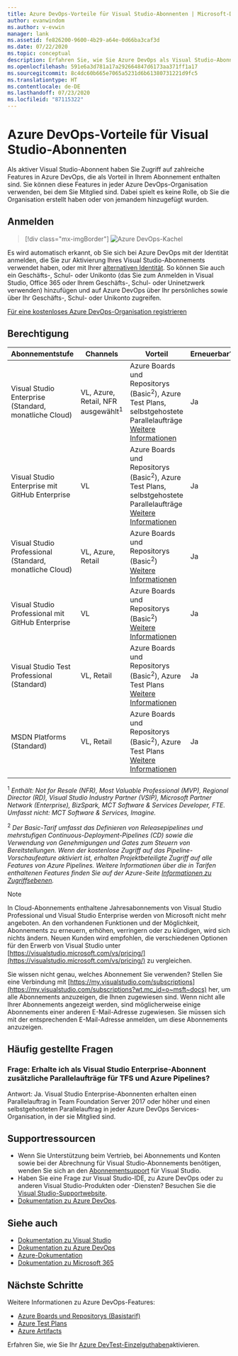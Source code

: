 ```yaml
---
title: Azure DevOps-Vorteile für Visual Studio-Abonnenten | Microsoft-Dokumentation
author: evanwindom
ms.author: v-evwin
manager: lank
ms.assetid: fe826200-9600-4b29-a64e-0d66ba3caf3d
ms.date: 07/22/2020
ms.topic: conceptual
description: Erfahren Sie, wie Sie Azure DevOps als Visual Studio-Abonnent verwenden können.
ms.openlocfilehash: 591e6a3d781a17a292664847d6173aa371ff1a17
ms.sourcegitcommit: 8c4dc60b665e7065a5231d6b61380731221d9fc5
ms.translationtype: HT
ms.contentlocale: de-DE
ms.lasthandoff: 07/23/2020
ms.locfileid: "87115322"
---
```

# <a name="azure-devops-benefits-for-visual-studio-subscribers"></a>Azure DevOps-Vorteile für Visual Studio-Abonnenten
Als aktiver Visual Studio-Abonnent haben Sie Zugriff auf zahlreiche Features in Azure DevOps, die als Vorteil in Ihrem Abonnement enthalten sind. Sie können diese Features in jeder Azure DevOps-Organisation verwenden, bei dem Sie Mitglied sind. Dabei spielt es keine Rolle, ob Sie die Organisation erstellt haben oder von jemandem hinzugefügt wurden.

## <a name="sign-in"></a>Anmelden

   > [!div class="mx-imgBorder"]
   > ![Azure DevOps-Kachel](_img/vs-azure-devops/vs-azure-devops-tile.png)

   
Es wird automatisch erkannt, ob Sie sich bei Azure DevOps mit der Identität anmelden, die Sie zur Aktivierung Ihres Visual Studio-Abonnements verwendet haben, oder mit Ihrer [alternativen Identität](vs-alternate-identity.md).  So können Sie auch ein Geschäfts-, Schul- oder Unikonto (das Sie zum Anmelden in Visual Studio, Office 365 oder Ihrem Geschäfts-, Schul- oder Uninetzwerk verwenden) hinzufügen und auf Azure DevOps über Ihr persönliches sowie über Ihr Geschäfts-, Schul- oder Unikonto zugreifen.

[Für eine kostenloses Azure DevOps-Organisation registrieren](https://visualstudio.microsoft.com/team-services/)

## <a name="eligibility"></a>Berechtigung
| Abonnementstufe                                                 |     Channels                                            | Vorteil                                                          | Erneuerbar?    |
|--------------------------------------------------------------------|---------------------------------------------------------|------------------------------------------------------------------|---------------|
| Visual Studio Enterprise (Standard, monatliche Cloud)   | VL, Azure, Retail, NFR ausgewählt<sup>1</sup>  | Azure Boards und Repositorys (Basic<sup>2</sup>), Azure Test Plans, selbstgehostete Parallelaufträge [Weitere Informationen](https://docs.microsoft.com/azure/devops/organizations/security/access-levels?view=azure-devops)     |  Ja          |
| Visual Studio Enterprise mit GitHub Enterprise   | VL| Azure Boards und Repositorys (Basic<sup>2</sup>), Azure Test Plans, selbstgehostete Parallelaufträge [Weitere Informationen](https://docs.microsoft.com/azure/devops/organizations/security/access-levels?view=azure-devops) |  Ja          |
| Visual Studio Professional (Standard, monatliche Cloud) | VL, Azure, Retail                                        | Azure Boards und Repositorys (Basic<sup>2</sup>) [Weitere Informationen](https://docs.microsoft.com/azure/devops/organizations/security/access-levels?view=azure-devops)                                                            |  Ja          |
| Visual Studio Professional mit GitHub Enterprise | VL| Azure Boards und Repositorys (Basic<sup>2</sup>) [Weitere Informationen](https://docs.microsoft.com/azure/devops/organizations/security/access-levels?view=azure-devops)                                                            |  Ja          |
| Visual Studio Test Professional (Standard)                         | VL, Retail                                              | Azure Boards und Repositorys (Basic<sup>2</sup>), Azure Test Plans [Weitere Informationen](https://docs.microsoft.com/azure/devops/organizations/security/access-levels?view=azure-devops)                                             |  Ja          |
| MSDN Platforms (Standard)                                          | VL, Retail                                              | Azure Boards und Repositorys (Basic<sup>2</sup>), Azure Test Plans [Weitere Informationen](https://docs.microsoft.com/azure/devops/organizations/security/access-levels?view=azure-devops)                                             |  Ja          |
||

<sup>1</sup> *Enthält:  Not for Resale (NFR), Most Valuable Professional (MVP), Regional Director (RD), Visual Studio Industry Partner (VSIP), Microsoft Partner Network (Enterprise), BizSpark, MCT Software & Services Developer, FTE. Umfasst nicht: MCT Software & Services, Imagine.*

<sup>2</sup> *Der Basic-Tarif umfasst das Definieren von Releasepipelines und mehrstufigen Continuous-Deployment-Pipelines (CD) sowie die Verwendung von Genehmigungen und Gates zum Steuern von Bereitstellungen. Wenn der kostenlose Zugriff auf das Pipeline-Vorschaufeature aktiviert ist, erhalten Projektbeteiligte Zugriff auf alle Features von Azure Pipelines. Weitere Informationen über die in Tarifen enthaltenen Features finden Sie auf der Azure-Seite [Informationen zu Zugriffsebenen](https://docs.microsoft.com/azure/devops/organizations/security/access-levels?view=azure-devops).*

> [!NOTE]
> In Cloud-Abonnements enthaltene Jahresabonnements von Visual Studio Professional und Visual Studio Enterprise werden von Microsoft nicht mehr angeboten. An den vorhandenen Funktionen und der Möglichkeit, Abonnements zu erneuern, erhöhen, verringern oder zu kündigen, wird sich nichts ändern. Neuen Kunden wird empfohlen, die verschiedenen Optionen für den Erwerb von Visual Studio unter [https://visualstudio.microsoft.com/vs/pricing/](https://visualstudio.microsoft.com/vs/pricing/) zu vergleichen.

Sie wissen nicht genau, welches Abonnement Sie verwenden?  Stellen Sie eine Verbindung mit [https://my.visualstudio.com/subscriptions](https://my.visualstudio.com/subscriptions?wt.mc_id=o~msft~docs) her, um alle Abonnements anzuzeigen, die Ihnen zugewiesen sind.
Wenn nicht alle Ihrer Abonnements angezeigt werden, sind möglicherweise einige Abonnements einer anderen E-Mail-Adresse zugewiesen.  Sie müssen sich mit der entsprechenden E-Mail-Adresse anmelden, um diese Abonnements anzuzeigen.

## <a name="frequently-asked-questions"></a>Häufig gestellte Fragen
### <a name="q-as-a-visual-studio-enterprise-subscriber-do-i-get-additional-parallel-jobs-for-tfs-and-azure-pipelines"></a>Frage: Erhalte ich als Visual Studio Enterprise-Abonnent zusätzliche Parallelaufträge für TFS und Azure Pipelines?
Antwort:  Ja. Visual Studio Enterprise-Abonnenten erhalten einen Parallelauftrag in Team Foundation Server 2017 oder höher und einen selbstgehosteten Parallelauftrag in jeder Azure DevOps Services-Organisation, in der sie Mitglied sind.

## <a name="support-resources"></a>Supportressourcen
- Wenn Sie Unterstützung beim Vertrieb, bei Abonnements und Konten sowie bei der Abrechnung für Visual Studio-Abonnements benötigen, wenden Sie sich an den [Abonnementsupport](https://visualstudio.microsoft.com/subscriptions/support/) für Visual Studio.
- Haben Sie eine Frage zur Visual Studio-IDE, zu Azure DevOps oder zu anderen Visual Studio-Produkten oder -Diensten?  Besuchen Sie die [Visual Studio-Supportwebsite](https://visualstudio.microsoft.com/support/).
- [Dokumentation zu Azure DevOps](/azure/devops/).

## <a name="see-also"></a>Siehe auch
- [Dokumentation zu Visual Studio](https://docs.microsoft.com/visualstudio/)
- [Dokumentation zu Azure DevOps](https://docs.microsoft.com/azure/devops/)
- [Azure-Dokumentation](https://docs.microsoft.com/azure/)
- [Dokumentation zu Microsoft 365](https://docs.microsoft.com/microsoft-365/)

## <a name="next-steps"></a>Nächste Schritte
Weitere Informationen zu Azure DevOps-Features:
- [Azure Boards und Repositorys (Basistarif)](https://azure.microsoft.com/services/devops/compare-features/)
- [Azure Test Plans](https://marketplace.visualstudio.com/items?itemName=ms.vss-testmanager-web)
- [Azure Artifacts](https://marketplace.visualstudio.com/items?itemName=ms.feed)

Erfahren Sie, wie Sie Ihr [Azure DevTest-Einzelguthaben](vs-azure.md)aktivieren.